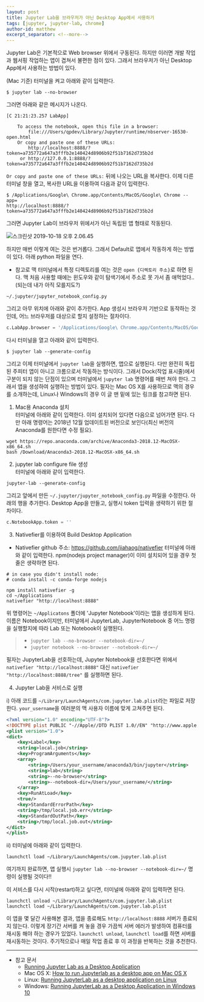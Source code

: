 ```yaml
---
layout: post
title: Jupyter Lab을 브라우저가 아닌 Desktop App에서 사용하기
tags: [jupyter, jupyter-lab, chrome]
author-id: matthew
excerpt_separator: <!--more-->
---
```

Jupyter Lab은 기본적으로 Web browser 위에서 구동된다. 하지만 이러면 개발 작업과 웹서핑 작업하는 앱이 겹쳐서 불편한 점이 있다. 그래서 브라우저가 아닌 Desktop App에서 사용하는 방법이 있다.<!--more-->

(Mac 기준) 터미널을 켜고 아래와 같이 입력한다.
```
$ jupyter lab --no-browser
```

그러면 아래와 같은 메시지가 나온다.
```
[C 21:21:23.257 LabApp]

    To access the notebook, open this file in a browser:
        file:///Users/qpdev/Library/Jupyter/runtime/nbserver-16530-open.html
    Or copy and paste one of these URLs:
        http://localhost:8888/?token=a735772a647a3fffb2e140424d8906b92f51b7162d735b2d
     or http://127.0.0.1:8888/?token=a735772a647a3fffb2e140424d8906b92f51b7162d735b2d
```

`Or copy and paste one of these URLs:` 뒤에 나오는 URL을 복사한다.
이제 다른 터미널 창을 열고, 복사한 URL을 이용하여 다음과 같이 입력한다.

```
$ /Applications/Google\ Chrome.app/Contents/MacOS/Google\ Chrome --app=
http://localhost:8888/?token=a735772a647a3fffb2e140424d8906b92f51b7162d735b2d
```

그러면 Jupyter Lab이 브라우저 위에서가 아닌 독립된 앱 형태로 작동된다.

![스크린샷 2019-10-18 오후 2.06.45](https://i.imgur.com/UI9hTxJ.png)

하지만 매번 이렇게 여는 것은 번거롭다. 그래서 Default로 앱에서 작동하게 하는 방법이 있다. 아래 python 파일을 연다.
* 참고로 맥 터미널에서 특정 디렉토리를 여는 것은 `open {디렉토리 주소}`로 하면 된다. 맥 처음 사용할 때에는 윈도우와 같이 탐색기에서 주소로 못 가서 좀 애먹었다.. (되는데 내가 아직 모를지도?)

```
~/.jupyter/jupyter_notebook_config.py
```

그리고 아무 위치에 아래와 같이 추가한다. App 생성시 브라우저 기반으로 동작하는 것인데, 어느 브라우저를 대상으로 할지 설정하는 절차이다.
```python
c.LabApp.browser = '/Applications/Google\ Chrome.app/Contents/MacOS/Google\ Chrome --app=%s'
```

다시 터미널을 열고 아래와 같이 입력한다.
```
$ jupyter lab --generate-config
```

그리고 이제 터미널에서 `jupyter lab`을 실행하면, 앱으로 실행된다.
다만 완전히 독립된 주피터 앱이 아니고 크롬으로서 작동하는 방식이다. 그래서 Dock(작업 표시줄)에서 구분이 되지 않는 단점이 있으며 터미널에서 `jupyter lab` 명령어를 매번 쳐야 한다.
그래서 앱을 생성하여 실행하는 방법이 있다. 필자는 Mac OS X를 사용하므로 맥의 경우를 소개하는데, Linux나 Windows의 경우 이 글 맨 밑에 있는 링크를 참고하면 된다.
1. Mac용 Anaconda 설치<br>
터미널에 아래와 같이 입력한다. 이미 설치되어 있다면 다음으로 넘어가면 된다. 다만 아래 명령어는 2018년 12월 업데이트된 버전으로 보인다(최신 버전의 Anaconda를 원한다면 수정 필요).

```
wget https://repo.anaconda.com/archive/Anaconda3-2018.12-MacOSX-x86_64.sh
bash /Download/Anaconda3-2018.12-MacOSX-x86_64.sh
```

2. jupyter lab configure file 생성<br>
터미널에 아래와 같이 입력한다.

```
jupyter-lab --generate-config
```
그리고 앞에서 만든 `~/.jupyter/jupyter_notebook_config.py` 파일을 수정한다. 아래의 행을 추가한다. Desktop App을 만들고, 실행시 token 입력을 생략하기 위한 절차이다.

```python
c.NotebookApp.token = ''
```

3. Nativefier를 이용하여 Build Desktop Application<br>
* Nativefier github 주소: https://github.com/jiahaog/nativefier
터미널에 아래와 같이 입력한다. npm(nodejs project manager)이 이미 설치되어 있을 경우 첫 줄은 생략하면 된다.

```
# in case you didn't install node:
# conda install -c conda-forge nodejs

npm install nativefier -g
cd ~/Applications
nativefier "http://localhost:8888"
```
위 명령어는 `~/Applicatons` 폴더에 'Jupyter Notebook'이라는 앱을 생성하게 된다. 이름은 Notebook이지만, 터미널에서 JupyterLab, JupyterNotebook 중 어느 명령을 실행할지에 따라 Lab 또는 Notebook이 실행된다.
> - `jupyter lab --no-browser --notebook-dir=~/`
> - `jupyter notebook --no-browser --notebook-dir=~/`

필자는 JupyterLab을 선호하는데, Jupyter Notebook을 선호한다면 위에서 `nativefier "http://localhost:8888"` 대신 `nativefier "http://localhost:8888/tree"` 를 실행하면 된다.

4. Jupyter Lab을 서비스로 실행

i) 아래 코드를 `~/Library/LaunchAgents/com.jupyter.lab.plist`라는 파일로 저장한다. `your_username`을 여러분의 맥 사용자 이름에 맞게 고쳐주면 된다.
```xml
<?xml version="1.0" encoding="UTF-8"?>
<!DOCTYPE plist PUBLIC "-//Apple//DTD PLIST 1.0//EN" "http://www.apple.com/DTDs/PropertyList-1.0.dtd">
<plist version="1.0">
<dict>
	<key>Label</key>
	<string>local.job</string>
	<key>ProgramArguments</key>
	<array>
		<string>/Users/your_username/anaconda3/bin/jupyter</string>
		<string>lab</string>
		<string>--no-browser</string>
		<string>--notebook-dir=/Users/your_username/</string>
	</array>
	<key>RunAtLoad</key>
	<true/>
	<key>StandardErrorPath</key>
	<string>/tmp/local.job.err</string>
	<key>StandardOutPath</key>
	<string>/tmp/local.job.out</string>
</dict>
</plist>
```

ii) 터미널에 아래와 같이 입력한다.
```
launchctl load ~/Library/LaunchAgents/com.jupyter.lab.plist
```
여기까지 완료하면, 앱 실행시 `jupyter lab --no-browser --notebook-dir=~/` 명령이 실행될 것이다!!

이 서비스를 다시 시작(restart)하고 싶다면, 터미널에 아래와 같이 입력하면 된다.
```
launchctl unload ~/Library/LaunchAgents/com.jupyter.lab.plist
launchctl load ~/Library/LaunchAgents/com.jupyter.lab.plist
```

이 앱을 몇 달간 사용해본 결과, 앱을 종료해도 `http://localhost:8888` 서버가 종료되지 않는다. 이렇게 장기간 서버를 켜 놓을 경우 가끔씩 서버 에러가 발생하여 컴퓨터를 재시동 해야 하는 경우가 있었다.
`launchctl unload`, `launchctl load`를 하면 서버를 재시동하는 것이다. 주기적으로나 매일 작업 종료 후 이 과정을 반복하는 것을 추천한다.


---
- 참고 문서
  - [Running Jupyter Lab as a Desktop Application](http://christopherroach.com/articles/jupyterlab-desktop-app/)
  - Mac OS X: [How to run Jupyterlab as a desktop app on Mac OS X](https://gist.github.com/xiaolai/697ec3ea1607994440abf574c0f017e5)
  - Linux: [Running JupyterLab as a desktop application on Linux](https://blog.aldomann.com/jupyterlab-desktop-on-linux/)
  - Windows: [Running JupyterLab as a Desktop Application in Windows 10
  ](https://stackoverflow.com/questions/51036132/running-jupyterlab-as-a-desktop-application-in-windows-10)
